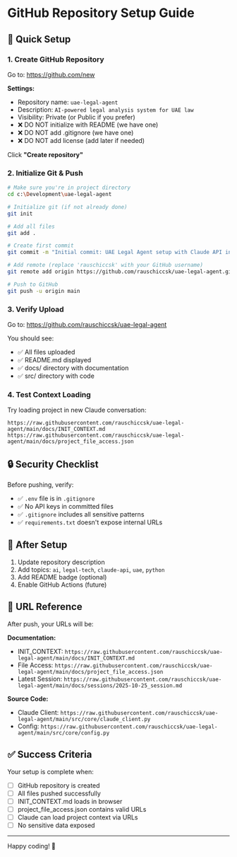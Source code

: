 # GitHub Repository Setup Guide

## 🎯 Quick Setup

### 1. Create GitHub Repository

Go to: https://github.com/new

**Settings:**
- Repository name: `uae-legal-agent`
- Description: `AI-powered legal analysis system for UAE law`
- Visibility: Private (or Public if you prefer)
- ❌ DO NOT initialize with README (we have one)
- ❌ DO NOT add .gitignore (we have one)
- ❌ DO NOT add license (add later if needed)

Click **"Create repository"**

### 2. Initialize Git & Push

```bash
# Make sure you're in project directory
cd c:\Development\uae-legal-agent

# Initialize git (if not already done)
git init

# Add all files
git add .

# Create first commit
git commit -m "Initial commit: UAE Legal Agent setup with Claude API integration"

# Add remote (replace 'rauschiccsk' with your GitHub username)
git remote add origin https://github.com/rauschiccsk/uae-legal-agent.git

# Push to GitHub
git push -u origin main
```

### 3. Verify Upload

Go to: https://github.com/rauschiccsk/uae-legal-agent

You should see:
- ✅ All files uploaded
- ✅ README.md displayed
- ✅ docs/ directory with documentation
- ✅ src/ directory with code

### 4. Test Context Loading

Try loading project in new Claude conversation:

```
https://raw.githubusercontent.com/rauschiccsk/uae-legal-agent/main/docs/INIT_CONTEXT.md
https://raw.githubusercontent.com/rauschiccsk/uae-legal-agent/main/docs/project_file_access.json
```

## 🔒 Security Checklist

Before pushing, verify:

- ✅ `.env` file is in `.gitignore`
- ✅ No API keys in committed files
- ✅ `.gitignore` includes all sensitive patterns
- ✅ `requirements.txt` doesn't expose internal URLs

## 📝 After Setup

1. Update repository description
2. Add topics: `ai`, `legal-tech`, `claude-api`, `uae`, `python`
3. Add README badge (optional)
4. Enable GitHub Actions (future)

## 🔗 URL Reference

After push, your URLs will be:

**Documentation:**
- INIT_CONTEXT: `https://raw.githubusercontent.com/rauschiccsk/uae-legal-agent/main/docs/INIT_CONTEXT.md`
- File Access: `https://raw.githubusercontent.com/rauschiccsk/uae-legal-agent/main/docs/project_file_access.json`
- Latest Session: `https://raw.githubusercontent.com/rauschiccsk/uae-legal-agent/main/docs/sessions/2025-10-25_session.md`

**Source Code:**
- Claude Client: `https://raw.githubusercontent.com/rauschiccsk/uae-legal-agent/main/src/core/claude_client.py`
- Config: `https://raw.githubusercontent.com/rauschiccsk/uae-legal-agent/main/src/core/config.py`

## ✅ Success Criteria

Your setup is complete when:

- [ ] GitHub repository is created
- [ ] All files pushed successfully
- [ ] INIT_CONTEXT.md loads in browser
- [ ] project_file_access.json contains valid URLs
- [ ] Claude can load project context via URLs
- [ ] No sensitive data exposed

---

Happy coding! 🚀
